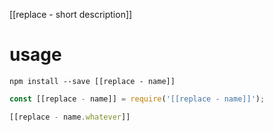 [[replace - short description]]

# usage

```shell
npm install --save [[replace - name]]
```

```js
const [[replace - name]] = require('[[replace - name]]');

[[replace - name.whatever]]
```
